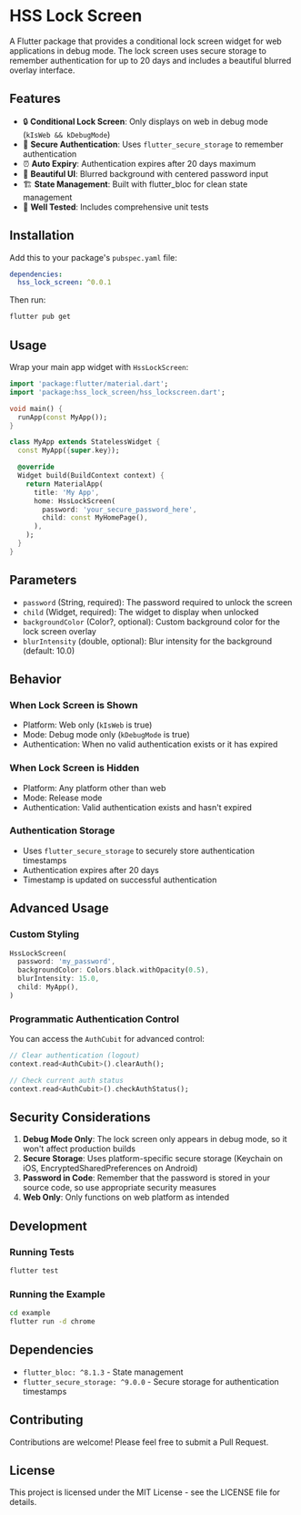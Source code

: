<!--
This README describes the package. If you publish this package to pub.dev,
this README's contents appear on the landing page for your package.

For information about how to write a good package README, see the guide for
[writing package pages](https://dart.dev/tools/pub/writing-package-pages).

For general information about developing packages, see the Dart guide for
[creating packages](https://dart.dev/guides/libraries/create-packages)
and the Flutter guide for
[developing packages and plugins](https://flutter.dev/to/develop-packages).
-->

# HSS Lock Screen

A Flutter package that provides a conditional lock screen widget for web applications in debug mode. The lock screen uses secure storage to remember authentication for up to 20 days and includes a beautiful blurred overlay interface.

## Features

- 🔒 **Conditional Lock Screen**: Only displays on web in debug mode (`kIsWeb && kDebugMode`)
- 🔐 **Secure Authentication**: Uses `flutter_secure_storage` to remember authentication
- ⏰ **Auto Expiry**: Authentication expires after 20 days maximum
- 🎨 **Beautiful UI**: Blurred background with centered password input
- 🏗️ **State Management**: Built with flutter_bloc for clean state management
- 🧪 **Well Tested**: Includes comprehensive unit tests

## Installation

Add this to your package's `pubspec.yaml` file:

```yaml
dependencies:
  hss_lock_screen: ^0.0.1
```

Then run:

```bash
flutter pub get
```

## Usage

Wrap your main app widget with `HssLockScreen`:

```dart
import 'package:flutter/material.dart';
import 'package:hss_lock_screen/hss_lockscreen.dart';

void main() {
  runApp(const MyApp());
}

class MyApp extends StatelessWidget {
  const MyApp({super.key});

  @override
  Widget build(BuildContext context) {
    return MaterialApp(
      title: 'My App',
      home: HssLockScreen(
        password: 'your_secure_password_here',
        child: const MyHomePage(),
      ),
    );
  }
}
```

## Parameters

- `password` (String, required): The password required to unlock the screen
- `child` (Widget, required): The widget to display when unlocked
- `backgroundColor` (Color?, optional): Custom background color for the lock screen overlay
- `blurIntensity` (double, optional): Blur intensity for the background (default: 10.0)

## Behavior

### When Lock Screen is Shown
- Platform: Web only (`kIsWeb` is true)
- Mode: Debug mode only (`kDebugMode` is true)
- Authentication: When no valid authentication exists or it has expired

### When Lock Screen is Hidden
- Platform: Any platform other than web
- Mode: Release mode
- Authentication: Valid authentication exists and hasn't expired

### Authentication Storage
- Uses `flutter_secure_storage` to securely store authentication timestamps
- Authentication expires after 20 days
- Timestamp is updated on successful authentication

## Advanced Usage

### Custom Styling

```dart
HssLockScreen(
  password: 'my_password',
  backgroundColor: Colors.black.withOpacity(0.5),
  blurIntensity: 15.0,
  child: MyApp(),
)
```

### Programmatic Authentication Control

You can access the `AuthCubit` for advanced control:

```dart
// Clear authentication (logout)
context.read<AuthCubit>().clearAuth();

// Check current auth status
context.read<AuthCubit>().checkAuthStatus();
```

## Security Considerations

1. **Debug Mode Only**: The lock screen only appears in debug mode, so it won't affect production builds
2. **Secure Storage**: Uses platform-specific secure storage (Keychain on iOS, EncryptedSharedPreferences on Android)
3. **Password in Code**: Remember that the password is stored in your source code, so use appropriate security measures
4. **Web Only**: Only functions on web platform as intended

## Development

### Running Tests

```bash
flutter test
```

### Running the Example

```bash
cd example
flutter run -d chrome
```

## Dependencies

- `flutter_bloc: ^8.1.3` - State management
- `flutter_secure_storage: ^9.0.0` - Secure storage for authentication timestamps

## Contributing

Contributions are welcome! Please feel free to submit a Pull Request.

## License

This project is licensed under the MIT License - see the LICENSE file for details.
